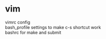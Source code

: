 # vim
vimrc config <br>
bash_profile settings to make c-s shortcut work <br>
bashrc for make and submit <br>
